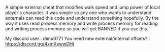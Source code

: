 A simple external cheat that modifies walk speed and jump power of local player's character. It was simple so any one who wants to understand externals can read this code and understand something hopefully. By the way it uses read process memory and write process memory for reading and writing process memory so you will get BANNED if you use this.

My discord user : dimu0771
You need new external/internal offsets? : https://discord.gg/4xmXxwwDHj
